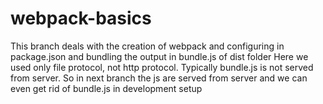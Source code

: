 # webpack-basics
This branch deals with the creation of webpack and configuring in package.json and bundling the output in bundle.js of dist folder
Here we used only file protocol, not http protocol.
Typically bundle.js is not served from server.
So in next branch the js are served from server and we can even get rid of bundle.js in development setup
